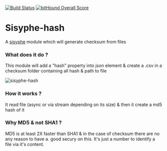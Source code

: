 [![Build Status](https://travis-ci.org/istex/sisyphe.svg?branch=master)](https://travis-ci.org/istex/sisyphe)
[![bitHound Overall Score](https://www.bithound.io/github/istex/sisyphe/badges/score.svg)](https://www.bithound.io/github/istex/sisyphe)

Sisyphe-hash
=========
A [sisyphe](https://github.com/istex/sisyphe) module which will generate checksum from files

### What does it do ?
This module will add a "hash" property into json element & create a .csv in a checksum folder containing all hash & path to file 

![sisyphe-hash](/)

### How it works ?
It read file (async or via stream depending on its size) & then it create a md5 hash of it

### Why MD5 & not SHA1 ?
MD5 is at least 2X faster than SHA1 & in the case of checksum there are no any reason to have a. good secury on this.
It's just a number to identify a file via it's content. 
